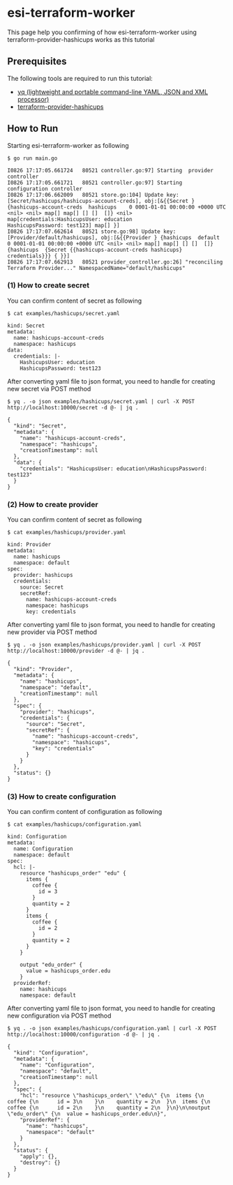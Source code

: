 # esi-terraform-worker

This page help you confirming of how esi-terraform-worker using terraform-provider-hashicups works as this tutorial

## Prerequisites

The following tools are required to run this tutorial:

- [yq (lightweight and portable command-line YAML, JSON and XML processor)](https://github.com/mikefarah/yq)
- [terraform-provider-hashicups](https://github.com/hashicorp/terraform-provider-hashicups)

## How to Run

Starting esi-terraform-worker as following

    $ go run main.go

    I0826 17:17:05.661724   80521 controller.go:97] Starting  provider controller
    I0826 17:17:05.661721   80521 controller.go:97] Starting  configuration controller
    I0826 17:17:06.662009   80521 store.go:104] Update key:[Secret/hashicups/hashicups-account-creds], obj:[&{{Secret } {hashicups-account-creds  hashicups    0 0001-01-01 00:00:00 +0000 UTC <nil> <nil> map[] map[] [] []  []} <nil> map[credentials:HashicupsUser: education
    HashicupsPassword: test123] map[] }]
    I0826 17:17:07.662614   80521 store.go:98] Update key:[Provider/default/hashicups], obj:[&{{Provider } {hashicups  default    0 0001-01-01 00:00:00 +0000 UTC <nil> <nil> map[] map[] [] []  []} {hashicups  {Secret {{hashicups-account-creds hashicups} credentials}}} { }}]
    I0826 17:17:07.662913   80521 provider_controller.go:26] "reconciling Terraform Provider..." NamespacedName="default/hashicups"

### (1) How to create secret

You can confirm content of secret as following

    $ cat examples/hashicups/secret.yaml

    kind: Secret
    metadata:
      name: hashicups-account-creds
      namespace: hashicups
    data:
      credentials: |-
        HashicupsUser: education
        HashicupsPassword: test123

After converting yaml file to json format, you need to handle for creating new secret via POST method

    $ yq . -o json examples/hashicups/secret.yaml | curl -X POST http://localhost:10000/secret -d @- | jq .

    {
      "kind": "Secret",
      "metadata": {
        "name": "hashicups-account-creds",
        "namespace": "hashicups",
        "creationTimestamp": null
      },
      "data": {
        "credentials": "HashicupsUser: education\nHashicupsPassword: test123"
      }
    }

### (2) How to create provider

You can confirm content of secret as following

    $ cat examples/hashicups/provider.yaml 

    kind: Provider
    metadata:
      name: hashicups
      namespace: default
    spec:
      provider: hashicups
      credentials:
        source: Secret
        secretRef:
          name: hashicups-account-creds
          namespace: hashicups
          key: credentials

After converting yaml file to json format, you need to handle for creating new provider via POST method

    $ yq . -o json examples/hashicups/provider.yaml | curl -X POST http://localhost:10000/provider -d @- | jq .

    {
      "kind": "Provider",
      "metadata": {
        "name": "hashicups",
        "namespace": "default",
        "creationTimestamp": null
      },
      "spec": {
        "provider": "hashicups",
        "credentials": {
          "source": "Secret",
          "secretRef": {
            "name": "hashicups-account-creds",
            "namespace": "hashicups",
            "key": "credentials"
          }
        }
      },
      "status": {}
    }

### (3) How to create configuration

You can confirm content of configuration as following

    $ cat examples/hashicups/configuration.yaml 

    kind: Configuration
    metadata:
      name: Configuration
      namespace: default
    spec:
      hcl: |-
        resource "hashicups_order" "edu" {
          items {
            coffee {
              id = 3
            }
            quantity = 2
          }
          items {
            coffee {
              id = 2
            }
            quantity = 2
          }
        }

        output "edu_order" {
          value = hashicups_order.edu
        }
      providerRef:
        name: hashicups
        namespace: default

After converting yaml file to json format, you need to handle for creating new configuration via POST method

    $ yq . -o json examples/hashicups/configuration.yaml | curl -X POST http://localhost:10000/configuration -d @- | jq .

    {
      "kind": "Configuration",
      "metadata": {
        "name": "Configuration",
        "namespace": "default",
        "creationTimestamp": null
      },
      "spec": {
        "hcl": "resource \"hashicups_order\" \"edu\" {\n  items {\n    coffee {\n      id = 3\n    }\n    quantity = 2\n  }\n  items {\n    coffee {\n      id = 2\n    }\n    quantity = 2\n  }\n}\n\noutput \"edu_order\" {\n  value = hashicups_order.edu\n}",
        "providerRef": {
          "name": "hashicups",
          "namespace": "default"
        }
      },
      "status": {
        "apply": {},
        "destroy": {}
      }
    }

